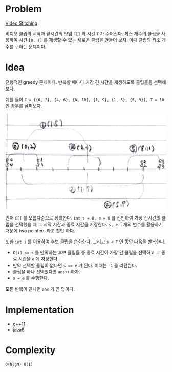 # Problem

[Video Stitching](https://leetcode.com/problems/video-stitching/)

비디오 클립의 시작과 끝시간의 모임 `C[]` 와 시간 `T` 가 주어진다.
최소 개수의 클립을 사용하여 시간 `[0, T]` 를 재생할 수 있는 새로운
클립을 만들어 보자. 이때 클립의 최소 개수를 구하는 문제이다.

# Idea

전형적인 greedy 문제이다. 반복할 때마다 가장 긴 시간을 재생하도록
클립들을 선택해 보자.

예를 들어 `C = {{0, 2}, {4, 6}, {8, 10}, {1, 9}, {1, 5}, {5, 9}}, T =
10` 인 경우를 살펴보자.

![](line.png)

 먼저 `C[]` 를 오름차순으로 정리한다. `int s = 0, e = 0` 를 선언하여
가장 긴시간의 클립을 선택했을 때 그 시작 시간과 종료 시간을
저장한다. `s, e` 두개의 변수를 활용하기 때문에 two pointers 라고 할만 하다.

또한 `int i` 를 이용하여 후보 클립을 순회한다.  그리고 `s < T` 인 동안 다음을 반복한다.

* `C[i] <= s` 를 만족하는 후보 클립들 중 종료 시간이 가장 긴 클립을 선택하고
  그 종료 시간을 `e` 에 저장한다.
* 만약 선택할 클립이 없다면 `s == e` 가 된다. 이때는 `-1` 을 리턴한다.
* 클립을 하나 선택했다면 `ans++` 하자.
* `s = e` 를 수행한다.

모든 반복이 끝나면 `ans` 가 곧 답이다. 

# Implementation

* [c++11](a.cpp)
* [java8](Solution.java)

# Complexity

```
O(NlgN) O(1)
```
